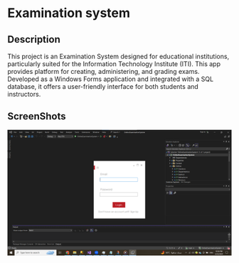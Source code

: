 # Examination system

## Description

This project is an Examination System designed for educational institutions, particularly suited for the Information Technology Institute (ITI). This app provides platform for creating, administering, and grading exams. Developed as a Windows Forms application and integrated with a SQL database, it offers a user-friendly interface for both students and instructors.

## ScreenShots


![Project Screenshot](https://github.com/nevein25/examination-system/blob/main/OnlineExaminationSystem/Images/ScreenShots/login.png)